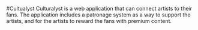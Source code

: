 #Cultualyst
Culturalyst is a web application that can connect artists to their fans. The application includes a patronage system as a way to support the artists, and for the artists to reward the fans with premium content.
